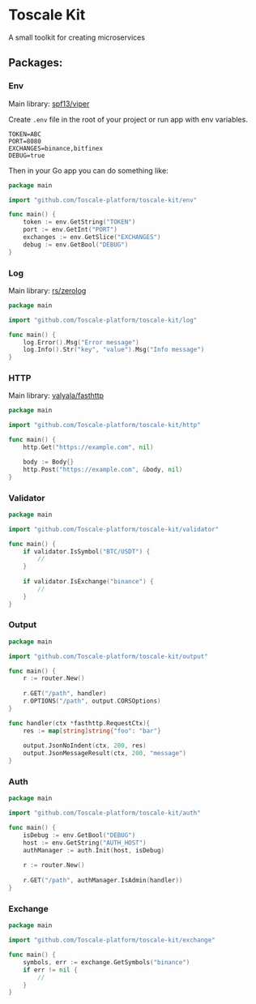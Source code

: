 # Toscale Kit
A small toolkit for creating microservices

## Packages:

### Env

Main library: [spf13/viper](https://github.com/spf13/viper)

Create `.env` file in the root of your project or run app with env variables.
```dotenv
TOKEN=ABC
PORT=8080
EXCHANGES=binance,bitfinex
DEBUG=true
```

Then in your Go app you can do something like:
```go
package main

import "github.com/Toscale-platform/toscale-kit/env"

func main() {
    token := env.GetString("TOKEN")
    port := env.GetInt("PORT")
    exchanges := env.GetSlice("EXCHANGES")
    debug := env.GetBool("DEBUG")
}
```

### Log

Main library: [rs/zerolog](https://github.com/rs/zerolog)

```go
package main

import "github.com/Toscale-platform/toscale-kit/log"

func main() {
    log.Error().Msg("Error message")
    log.Info().Str("key", "value").Msg("Info message")
}
```

### HTTP

Main library: [valyala/fasthttp](https://github.com/valyala/fasthttp)

```go
package main

import "github.com/Toscale-platform/toscale-kit/http"

func main() {
    http.Get("https://example.com", nil)

    body := Body{}
    http.Post("https://example.com", &body, nil)
}
```

### Validator

```go
package main

import "github.com/Toscale-platform/toscale-kit/validator"

func main() {
    if validator.IsSymbol("BTC/USDT") {
        //
    }
	
    if validator.IsExchange("binance") {
        //
    }
}
```


### Output

```go
package main

import "github.com/Toscale-platform/toscale-kit/output"

func main() {
    r := router.New()
	
    r.GET("/path", handler)
    r.OPTIONS("/path", output.CORSOptions)
}

func handler(ctx *fasthttp.RequestCtx){
    res := map[string]string{"foo": "bar"}
	
    output.JsonNoIndent(ctx, 200, res)
    output.JsonMessageResult(ctx, 200, "message")
}
```

### Auth

```go
package main

import "github.com/Toscale-platform/toscale-kit/auth"

func main() {
    isDebug := env.GetBool("DEBUG")
    host := env.GetString("AUTH_HOST")
    authManager := auth.Init(host, isDebug)
    
    r := router.New()
    
    r.GET("/path", authManager.IsAdmin(handler))
}
```

### Exchange

```go
package main

import "github.com/Toscale-platform/toscale-kit/exchange"

func main() {
    symbols, err := exchange.GetSymbols("binance")
    if err != nil {
        //
    }
}
```
